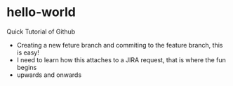 # hello-world
Quick Tutorial of Github

- Creating a new feture branch and commiting to the feature branch, this is easy!
- I need to learn how this attaches to a JIRA request, that is where the fun begins
- upwards and onwards


